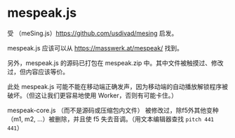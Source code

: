 mespeak.js
==========

受 （meSing.js）https://github.com/usdivad/mesing 启发。

mespeak.js 应该可以从 https://masswerk.at/mespeak/ 找到。

另外，mespeak.js 的源码已打包在 mespeak.zip 中。其中文件被触摸过、修改过，但内容应该等价。

此处 mespeak.js 可能不能在移动端正确发声，因为移动端的自动播放解锁程序被破坏。（但这让我们更容易地使用 Worker，否则有可能卡住。）

mespeak-core.js （而不是源码或压缩包内文件） 被修改过，除f5外其他变种（m1, m2, ...）被删除，并且使 f5 失去音调。（用文本编辑器查找 `pitch 441 441`）